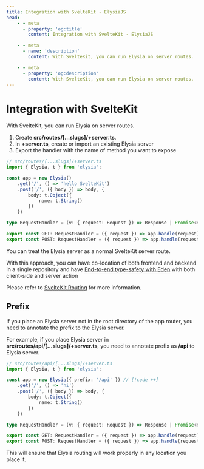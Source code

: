 ```yaml
---
title: Integration with SvelteKit - ElysiaJS
head:
    - - meta
      - property: 'og:title'
        content: Integration with SvelteKit - ElysiaJS

    - - meta
      - name: 'description'
        content: With SvelteKit, you can run Elysia on server routes.

    - - meta
      - property: 'og:description'
        content: With SvelteKit, you can run Elysia on server routes.
---
```


# Integration with SvelteKit

With SvelteKit, you can run Elysia on server routes.

1. Create **src/routes/[...slugs]/+server.ts**.
2. In **+server.ts**, create or import an existing Elysia server
3. Export the handler with the name of method you want to expose

```typescript twoslash
// src/routes/[...slugs]/+server.ts
import { Elysia, t } from 'elysia';

const app = new Elysia()
    .get('/', () => 'hello SvelteKit')
    .post('/', ({ body }) => body, {
        body: t.Object({
            name: t.String()
        })
    })

type RequestHandler = (v: { request: Request }) => Response | Promise<Response>

export const GET: RequestHandler = ({ request }) => app.handle(request)
export const POST: RequestHandler = ({ request }) => app.handle(request)
```

You can treat the Elysia server as a normal SvelteKit server route.

With this approach, you can have co-location of both frontend and backend in a single repository and have [End-to-end type-safety with Eden](https://elysiajs.com/eden/overview.html) with both client-side and server action

Please refer to [SvelteKit Routing](https://kit.svelte.dev/docs/routing#server) for more information.

## Prefix
If you place an Elysia server not in the root directory of the app router, you need to annotate the prefix to the Elysia server.

For example, if you place Elysia server in **src/routes/api/[...slugs]/+server.ts**, you need to annotate prefix as **/api** to Elysia server.

```typescript twoslash
// src/routes/api/[...slugs]/+server.ts
import { Elysia, t } from 'elysia';

const app = new Elysia({ prefix: '/api' }) // [!code ++]
    .get('/', () => 'hi')
    .post('/', ({ body }) => body, {
        body: t.Object({
            name: t.String()
        })
    })

type RequestHandler = (v: { request: Request }) => Response | Promise<Response>

export const GET: RequestHandler = ({ request }) => app.handle(request)
export const POST: RequestHandler = ({ request }) => app.handle(request)
```

This will ensure that Elysia routing will work properly in any location you place it.
